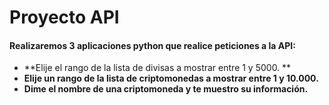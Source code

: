 # Proyecto API
#### Realizaremos 3 aplicaciones python que realice peticiones a la API:
* **Elije el rango de la lista de divisas a mostrar entre 1 y 5000. **
* **Elije un rango de la lista de criptomonedas a mostrar entre 1 y 10.000.**
* **Dime el nombre de una criptomoneda y te muestro su información.**
